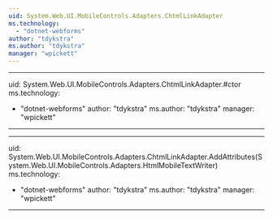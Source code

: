 ```yaml
---
uid: System.Web.UI.MobileControls.Adapters.ChtmlLinkAdapter
ms.technology: 
  - "dotnet-webforms"
author: "tdykstra"
ms.author: "tdykstra"
manager: "wpickett"
---
```


---
uid: System.Web.UI.MobileControls.Adapters.ChtmlLinkAdapter.#ctor
ms.technology: 
  - "dotnet-webforms"
author: "tdykstra"
ms.author: "tdykstra"
manager: "wpickett"
---

---
uid: System.Web.UI.MobileControls.Adapters.ChtmlLinkAdapter.AddAttributes(System.Web.UI.MobileControls.Adapters.HtmlMobileTextWriter)
ms.technology: 
  - "dotnet-webforms"
author: "tdykstra"
ms.author: "tdykstra"
manager: "wpickett"
---
